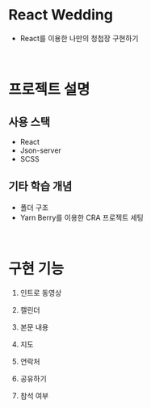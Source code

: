 # React Wedding
- React를 이용한 나만의 청첩장 구현하기

<br />

# 프로젝트 설명

## 사용 스택

- React
- Json-server
- SCSS

## 기타 학습 개념

- 폴더 구조
- Yarn Berry를 이용한 CRA 프로젝트 세팅

<br />

# 구현 기능

1. 인트로 동영상

2. 캘린더

3. 본문 내용

4. 지도

5. 연락처

6. 공유하기

7. 참석 여부